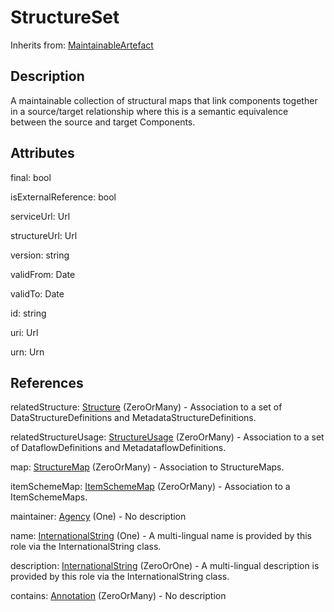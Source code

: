 
# StructureSet

Inherits from: [MaintainableArtefact](../Base/MaintainableArtefact.md)



## Description

A maintainable collection of structural maps that link components together in a source/target relationship where this is a semantic equivalence between the source and target Components.


## Attributes

final: bool

isExternalReference: bool

serviceUrl: Url

structureUrl: Url

version: string

validFrom: Date

validTo: Date

id: string

uri: Url

urn: Urn



## References

relatedStructure: [Structure](../Base/Structure.md) (ZeroOrMany) - Association to a set of DataStructureDefinitions and MetadataStructureDefinitions.

relatedStructureUsage: [StructureUsage](../Base/StructureUsage.md) (ZeroOrMany) - Association to a set of DataflowDefinitions and MetadataflowDefinitions.

map: [StructureMap](StructureMap.md) (ZeroOrMany) - Association to StructureMaps.

itemSchemeMap: [ItemSchemeMap](../ItemSchemeMaps/ItemSchemeMap.md) (ZeroOrMany) - Association to a ItemSchemeMaps.

maintainer: [Agency](../OrganisationSchemes/Agency.md) (One) - No description

name: [InternationalString](../Base/InternationalString.md) (One) - A multi-lingual name is provided by this role via the InternationalString class.

description: [InternationalString](../Base/InternationalString.md) (ZeroOrOne) - A multi-lingual description is provided by this role via the InternationalString class.

contains: [Annotation](../Base/Annotation.md) (ZeroOrMany) - No description




